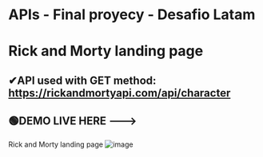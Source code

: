 # APIs - Final proyecy - Desafio Latam
# Rick and Morty landing page
## ✔API used with GET method: https://rickandmortyapi.com/api/character 
## 🟢DEMO LIVE HERE --->

Rick and Morty landing page
![image](https://github.com/holydoritoz/APIs-React-Final-Proyect/assets/54608904/f79c2501-87eb-469e-b8d0-6c3cdd78c6e7)

